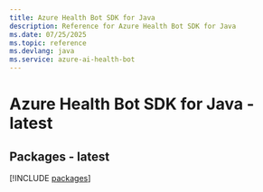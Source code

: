 ```yaml
---
title: Azure Health Bot SDK for Java
description: Reference for Azure Health Bot SDK for Java
ms.date: 07/25/2025
ms.topic: reference
ms.devlang: java
ms.service: azure-ai-health-bot
---
```

# Azure Health Bot SDK for Java - latest
## Packages - latest
[!INCLUDE [packages](health-bot-index.md)]